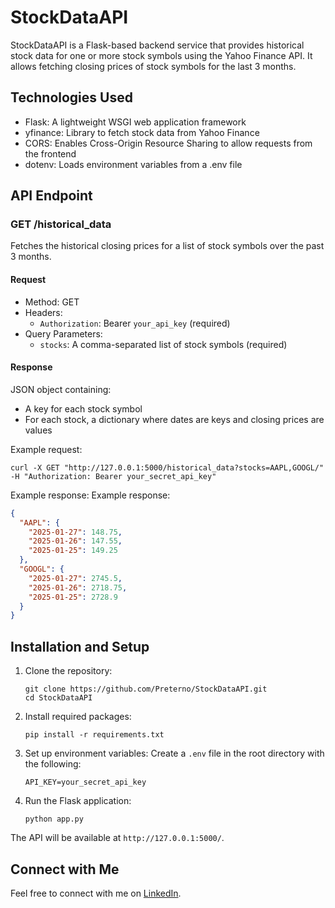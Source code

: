 # StockDataAPI

StockDataAPI is a Flask-based backend service that provides historical stock data for one or more stock symbols using the Yahoo Finance API. It allows fetching closing prices of stock symbols for the last 3 months.

## Technologies Used

- Flask: A lightweight WSGI web application framework
- yfinance: Library to fetch stock data from Yahoo Finance
- CORS: Enables Cross-Origin Resource Sharing to allow requests from the frontend
- dotenv: Loads environment variables from a .env file

## API Endpoint

### GET /historical_data

Fetches the historical closing prices for a list of stock symbols over the past 3 months.

#### Request

- Method: GET
- Headers:
  - `Authorization`: Bearer `your_api_key` (required)
- Query Parameters:
  - `stocks`: A comma-separated list of stock symbols (required)

#### Response

JSON object containing:

- A key for each stock symbol
- For each stock, a dictionary where dates are keys and closing prices are values

Example request:

```
curl -X GET "http://127.0.0.1:5000/historical_data?stocks=AAPL,GOOGL/" -H "Authorization: Bearer your_secret_api_key"

```

Example response:
Example response:

```json
{
  "AAPL": {
    "2025-01-27": 148.75,
    "2025-01-26": 147.55,
    "2025-01-25": 149.25
  },
  "GOOGL": {
    "2025-01-27": 2745.5,
    "2025-01-26": 2718.75,
    "2025-01-25": 2728.9
  }
}
```

## Installation and Setup

1. Clone the repository:

   ```
   git clone https://github.com/Preterno/StockDataAPI.git
   cd StockDataAPI
   ```

2. Install required packages:

   ```
   pip install -r requirements.txt
   ```

3. Set up environment variables:
   Create a `.env` file in the root directory with the following:

   ```
   API_KEY=your_secret_api_key
   ```

4. Run the Flask application:
   ```
   python app.py
   ```

The API will be available at `http://127.0.0.1:5000/`.

## Connect with Me

Feel free to connect with me on [LinkedIn](https://www.linkedin.com/in/aslam8483).